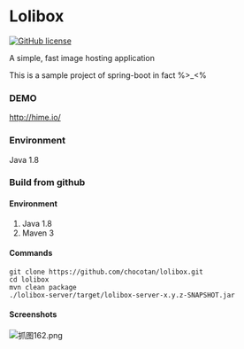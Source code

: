 Lolibox 
=======
[![GitHub license](https://img.shields.io/badge/license-Apache%202-blue.svg?style=flat-square)](https://raw.githubusercontent.com/chocotan/lolibox/master/LICENSE)


A simple, fast image hosting application

This is a sample project of spring-boot in fact %>_<%

### DEMO
http://hime.io/

### Environment
Java 1.8

### Build from github
#### Environment
1. Java 1.8
2. Maven 3

#### Commands
```
git clone https://github.com/chocotan/lolibox.git
cd lolibox
mvn clean package
./lolibox-server/target/lolibox-server-x.y.z-SNAPSHOT.jar
```

#### Screenshots

![抓图162.png](http://c.hime.io/images/la.png)
